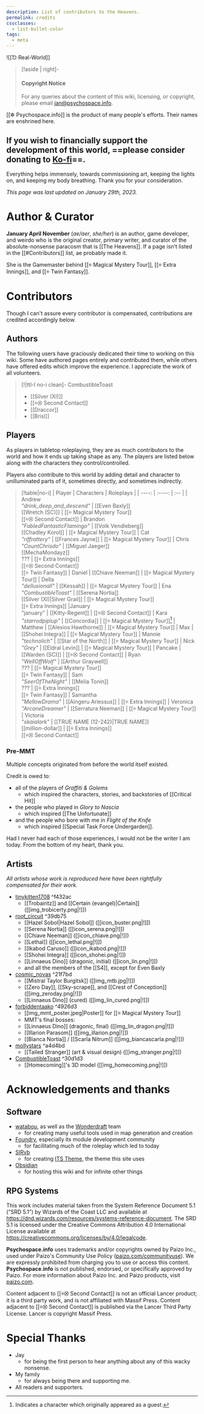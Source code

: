 ```yaml
---
description: List of contributors to the Heavens.
permalink: credits
cssclasses:
  - list-bullet-color
tags:
  - meta
---
```

![[⎋ Real-World]]
>[!aside | right]-
>#### Copyright Notice
>For any queries about the content of this wiki, licensing, or copyright, please email [jan@psychospace.info](mailto:jan@psychospace.info). 

[[✼ Psychospace.info]] is the product of many people's efforts. Their names are enshrined here.  

If you wish to financially support the development of this world, ==please consider donating to [Ko-fi](https://ko-fi.com/psychospace)==. 
---
Everything helps immensely, towards commissioning art, keeping the lights on, and keeping my body breathing. Thank you for your consideration.

*This page was last updated on January 29th, 2023.*


# Author & Curator
**January April November** (*ae/aer*, *she/her*) is an author, game developer, and weirdo who is the original creator, primary writer, and curator of the absolute-nonsense paracosm that is [[The Heavens]]. If a page isn't listed in the [[#Contributors]] list, ae probably made it.

She is the Gamemaster behind [[⍟ Magical Mystery Tour]], [[⍟ Extra Innings]], and [[⍟ Twin Fantasy]].

# Contributors

 Though I can't assure every contributor is compensated, contributions are credited accordingly below.

## Authors
The following users have graciously dedicated their time to working on this wiki. Some have authored pages entirely and contributed them, while others have offered edits which improve the experience. I appreciate the work of all volunteers.

>[!|ttl-l no-i clean]- CombustibleToast
>- [[Silver (XI)]]
>- [[⍟⛒ Second Contact]]
>- [[Draccor]]
>- [[Brisl]]

## Players
As players in tabletop roleplaying, they are as much contributors to the world and how it ends up taking shape as any. The players are listed below along with the characters they control/controlled.

Players also contribute to this world by adding detail and character to unilluminated parts of it, sometimes directly, and sometimes indirectly.

>[!table|no-i]
>| Player | Characters | Roleplays |
>| ----: | :----: | :-- |
>| Andrew <br>*"drink_deep_and_descend"* | [[Even Baxly]]<br>[[Wretch (SC)]] | [[⍟ Magical Mystery Tour]]<br>[[⍟⛒ Second Contact]]
>| Brandon <br>*"FabledFantasticFlamingo"* | [[Volk Vendleberg]]<br>[[Chadley Korol]] | [[⍟ Magical Mystery Tour]]
>| Cat <br>*"riffrattery"* | [[Frances Jayne]] | [[⍟ Magical Mystery Tour]]
>| Chris <br>*"CountChrisdo"* | [[Miguel Jaeger]]<br>[[MechaMondayz]]<br>??? | [[⍟ Extra Innings]]<br>[[⍟⛒ Second Contact]]<br>[[⍟ Twin Fantasy]]
>| Daniel | [[Chiave Neeman]] | [[⍟ Magical Mystery Tour]]
>| Della <br>*"dellusionall"* | [[Kessah]] | [[⍟ Magical Mystery Tour]]
>| Ena <br>*"CombustibleToast"* | [[Serena Nortia]]<br>[[Silver (XI)\|Silver Grail]] | [[⍟ Magical Mystery Tour]]<br>[[⍟ Extra Innings]]
>|January <br>"january" | [[Kitty-Regent]] | [[⍟⛒ Second Contact]]
| Kara <br>*"starrodpiplup"* | [[Concordia]] | [[⍟ Magical Mystery Tour]][^a]
| Matthew | [[Alexios Hawthorne]] | [[⍟ Magical Mystery Tour]]
| Max | [[Shohei Integra]] | [[⍟ Magical Mystery Tour]]
| Mannie <br>*"technolich"* | [[Star of the North]] | [[⍟ Magical Mystery Tour]]
| Nick *"Grey"* | [[Eldral Levin]] | [[⍟ Magical Mystery Tour]]
| Pancake | [[Warden (SC)]] | [[⍟⛒ Second Contact]]
| Ryan <br>*"WellOffWolf"* | [[Arthur Graywell]]<br>??? | [[⍟ Magical Mystery Tour]]<br>[[⍟ Twin Fantasy]]
| Sam <br>*"SeerOfTheNight"* | [[Melia Tonin]]<br>??? | [[⍟ Extra Innings]]<br>[[⍟ Twin Fantasy]]
| Samantha <br>*"MellowDrama"* | [[Aingeru Ariessus]] | [[⍟ Extra Innings]]
| Veronica <br>*"ArcaneDreamer"* | [[Serratura Neeman]] | [[⍟ Magical Mystery Tour]]
| Victoria <br>*"skaialark"* | [[TRUE NAME (12-242)\|TRUE NAME]]<br>[[million-dollar]] | [[⍟ Extra Innings]]<br>[[⍟⛒ Second Contact]]

### Pre-MMT
Multiple concepts originated from before the world itself existed. 

Credit is owed to:
- all of the players of *Graffiti & Golems*
    - which inspired the characters, stories, and backstories of [[Critical Hit]]
- the people who played in *Glory to Nascia*
    - which inspired [[The Unfortunate]]
- and the people who bore with me in *Flight of the Knife*
    - which inspired [[Special Task Force Undergarden]].

Had I never had each of those experiences, I would not be the writer I am today. From the bottom of my heart, thank you.
## Artists
*All artists whose work is reproduced here have been rightfully compensated for their work.*

* [tinykitten1708](https://twitter.com/tiny_1708)  ^f432ac
	* [[Trobairitz]] and [[Certain (evangel)|Certain]] ([[img_trobicerty.png|!]])
* [root_circuit](https://www.tumblr.com/rootcircuit) ^39db75
	* [[Hazel Sobol|Hazel Sobol]] ([[icon_buster.png|!]])
	* [[Serena Nortia]] ([[icon_serena.png|!]])
	* [[Chiave Neeman]] ([[icon_chiave.png|!]])
	* [[Lethal]] ([[icon_lethal.png|!]])
	* [[Ikabod Caruso]] ([[icon_ikabod.png|!]])
	* [[Shohei Integra]] ([[icon_shohei.png|!]])
	* [[Linnaeus Dino]] (dragonic, initial) ([[icon_lin.png|!]])
	* and all the members of the [[S4]], except for Even Baxly
* [cosmic_novas](https://cosmic-novas.carrd.co/)  ^21f7bd
	* [[Mistral Taylor Burgitsk]] ([[img_mtb.jpg|!]])
	* [[Zero Day]], [[Sky-scrape]], and [[Crest of Conception]] ([[img_zeroday.png|!]])
	* [[Linnaeus Dino]] (cured) ([[img_lin_cured.png|!]])
* [forbiddentaako](https://forbiddentaako.tumblr.com/) ^4926d3
	* [[img_mmt_poster.jpeg|Poster]] for [[⍟ Magical Mystery Tour]]
	* MMT's final bosses:
    * [[Linnaeus Dino]] (dragonic, final) ([[img_lin_dragon.png|!]])
    * [[Illarion Parasom]] ([[img_illarion.png|!]])
    * [[Bianca Nortia]] / [[Scarla Nitrum]] ([[img_biancascarla.png|!]])
* [mollystars](https://mollystars.neocities.org/) ^a4d4bd
    * [[Tailed Stranger]] (art & visual design) ([[img_stranger.png|!]])
* [CombustibleToast](https://combustibletoast.itch.io/) ^30d1d3
	* [[Homecoming]]'s 3D model ([[img_homecoming.png|!]])

# Acknowledgements and thanks
## Software
* [watabou](https://watabou.github.io/), as well as the [Wonderdraft](https://www.wonderdraft.net/) team
	* for creating many useful tools used in map generation and creation
* [Foundry](https://foundryvtt.com/), especially its module development community
	* for facilitating much of the roleplay which led to today
* [SIRvb](https://ko-fi.com/slrvb)
	* for creating [ITS Theme](https://publish.obsidian.md/slrvb-docs/ITS+Theme/ITS+Theme), the theme this site uses
* [Obsidian](https://obsidian.md/)
	* for hosting this wiki and for infinite other things

## RPG Systems
This work includes material taken from the System Reference Document 5.1 (“SRD 5.1”) by Wizards of
the Coast LLC and available at https://dnd.wizards.com/resources/systems-reference-document. The
SRD 5.1 is licensed under the Creative Commons Attribution 4.0 International License available at
https://creativecommons.org/licenses/by/4.0/legalcode.

**Psychospace.info** uses trademarks and/or copyrights owned by Paizo Inc., used under Paizo's Community Use Policy ([paizo.com/communityuse](http://paizo.com/communityuse)). We are expressly prohibited from charging you to use or access this content. **Psychospace.info** is not published, endorsed, or specifically approved by Paizo. For more information about Paizo Inc. and Paizo products, visit [paizo.com](http://paizo.com/).

Content adjacent to [[⍟⛒ Second Contact]] is not an official Lancer product; it is a third party work, and is not affiliated with Massif Press. Content adjacent to [[⍟⛒ Second Contact]] is published via the Lancer Third Party License. Lancer is copyright Massif Press.

# Special Thanks
* Jay
	* for being the first person to hear anything about any of this wacky nonsense.
* My family
	* for always being there and supporting me.
* All readers and supporters.


[^a]: Indicates a character which originally appeared as a guest.